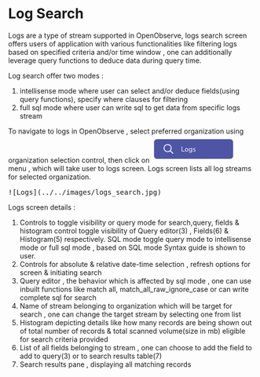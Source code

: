 # Log Search

Logs are a type of stream supported in OpenObserve, logs search screen offers users of application with various functionalities like filtering logs based on specified criteria and/or time window , one can additionally leverage query functions to deduce data during query time.

Log search offer two modes :

1. intellisense mode where user can select and/or deduce fields(using query functions), specify where clauses for filtering
1. full sql mode where user can write sql to get data from specific logs stream

To navigate to logs in OpenObserve , select preferred organization using organization selection control, then click on ![Logs](../../images/logs_menu.jpg) menu , which will take user to logs screen. Logs screen lists all log streams for selected organization.

<kbd>
![Logs](../../images/logs_search.jpg)
</kbd>

Logs screen details :

1. Controls to toggle visibility or query mode for search,query, fields & histogram control toggle visibility of Query editor(3) , Fields(6) & Histogram(5) respectively. SQL mode toggle query mode to intellisense mode or full sql mode , based on SQL mode Syntax guide is shown to user.
1. Controls for absolute & relative date-time selection , refresh options for screen & initiating search
1. Query editor , the behavior which is affected by sql mode , one can use inbuilt functions like match all, match_all_raw_ignore_case or can write complete sql for search
1. Name of stream belonging to organization which will be target for search , one can change the target stream by selecting one from list
1. Histogram depicting details like how many records are being shown out of total number of records & total scanned volume(size in mb) eligible for search criteria provided
1. List of all fields belonging to stream , one can choose to add the field to add to query(3) or to search results table(7)
1. Search results pane , displaying all matching records
